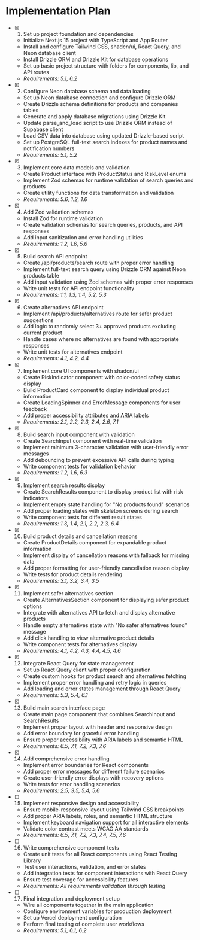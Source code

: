 # Implementation Plan

- [x] 1. Set up project foundation and dependencies
  - Initialize Next.js 15 project with TypeScript and App Router
  - Install and configure Tailwind CSS, shadcn/ui, React Query, and Neon database client
  - Install Drizzle ORM and Drizzle Kit for database operations
  - Set up basic project structure with folders for components, lib, and API routes
  - _Requirements: 5.1, 6.2_

- [x] 2. Configure Neon database schema and data loading
  - Set up Neon database connection and configure Drizzle ORM
  - Create Drizzle schema definitions for products and companies tables
  - Generate and apply database migrations using Drizzle Kit
  - Update parse_and_load script to use Drizzle ORM instead of Supabase client
  - Load CSV data into database using updated Drizzle-based script
  - Set up PostgreSQL full-text search indexes for product names and notification numbers
  - _Requirements: 5.1, 5.2_

- [x] 3. Implement core data models and validation
  - Create Product interface with ProductStatus and RiskLevel enums
  - Implement Zod schemas for runtime validation of search queries and products
  - Create utility functions for data transformation and validation
  - _Requirements: 5.6, 1.2, 1.6_

- [x] 4. Add Zod validation schemas
  - Install Zod for runtime validation
  - Create validation schemas for search queries, products, and API responses
  - Add input sanitization and error handling utilities
  - _Requirements: 1.2, 1.6, 5.6_

- [x] 5. Build search API endpoint
  - Create /api/products/search route with proper error handling
  - Implement full-text search query using Drizzle ORM against Neon products table
  - Add input validation using Zod schemas with proper error responses
  - Write unit tests for API endpoint functionality
  - _Requirements: 1.1, 1.3, 1.4, 5.2, 5.3_

- [x] 6. Create alternatives API endpoint
  - Implement /api/products/alternatives route for safer product suggestions
  - Add logic to randomly select 3+ approved products excluding current product
  - Handle cases where no alternatives are found with appropriate responses
  - Write unit tests for alternatives endpoint
  - _Requirements: 4.1, 4.2, 4.4_

- [x] 7. Implement core UI components with shadcn/ui
  - Create RiskIndicator component with color-coded safety status display
  - Build ProductCard component to display individual product information
  - Create LoadingSpinner and ErrorMessage components for user feedback
  - Add proper accessibility attributes and ARIA labels
  - _Requirements: 2.1, 2.2, 2.3, 2.4, 2.6, 7.1_

- [x] 8. Build search input component with validation
  - Create SearchInput component with real-time validation
  - Implement minimum 3-character validation with user-friendly error messages
  - Add debouncing to prevent excessive API calls during typing
  - Write component tests for validation behavior
  - _Requirements: 1.2, 1.6, 6.3_

- [x] 9. Implement search results display
  - Create SearchResults component to display product list with risk indicators
  - Implement empty state handling for "No products found" scenarios
  - Add proper loading states with skeleton screens during search
  - Write component tests for different result states
  - _Requirements: 1.3, 1.4, 2.1, 2.2, 2.3, 6.4_

- [x] 10. Build product details and cancellation reasons
  - Create ProductDetails component for expandable product information
  - Implement display of cancellation reasons with fallback for missing data
  - Add proper formatting for user-friendly cancellation reason display
  - Write tests for product details rendering
  - _Requirements: 3.1, 3.2, 3.4, 3.5_

- [x] 11. Implement safer alternatives section
  - Create AlternativesSection component for displaying safer product options
  - Integrate with alternatives API to fetch and display alternative products
  - Handle empty alternatives state with "No safer alternatives found" message
  - Add click handling to view alternative product details
  - Write component tests for alternatives display
  - _Requirements: 4.1, 4.2, 4.3, 4.4, 4.5, 4.6_

- [x] 12. Integrate React Query for state management
  - Set up React Query client with proper configuration
  - Create custom hooks for product search and alternatives fetching
  - Implement proper error handling and retry logic in queries
  - Add loading and error states management through React Query
  - _Requirements: 5.3, 5.4, 6.1_

- [x] 13. Build main search interface page
  - Create main page component that combines SearchInput and SearchResults
  - Implement proper layout with header and responsive design
  - Add error boundary for graceful error handling
  - Ensure proper accessibility with ARIA labels and semantic HTML
  - _Requirements: 6.5, 7.1, 7.2, 7.3, 7.6_

- [x] 14. Add comprehensive error handling
  - Implement error boundaries for React components
  - Add proper error messages for different failure scenarios
  - Create user-friendly error displays with recovery options
  - Write tests for error handling scenarios
  - _Requirements: 2.5, 3.5, 5.4, 5.6_

- [ ] 15. Implement responsive design and accessibility
  - Ensure mobile-responsive layout using Tailwind CSS breakpoints
  - Add proper ARIA labels, roles, and semantic HTML structure
  - Implement keyboard navigation support for all interactive elements
  - Validate color contrast meets WCAG AA standards
  - _Requirements: 6.5, 7.1, 7.2, 7.3, 7.4, 7.5, 7.6_

- [ ] 16. Write comprehensive component tests
  - Create unit tests for all React components using React Testing Library
  - Test user interactions, validation, and error states
  - Add integration tests for component interactions with React Query
  - Ensure test coverage for accessibility features
  - _Requirements: All requirements validation through testing_

- [ ] 17. Final integration and deployment setup
  - Wire all components together in the main application
  - Configure environment variables for production deployment
  - Set up Vercel deployment configuration
  - Perform final testing of complete user workflows
  - _Requirements: 5.1, 6.1, 6.2_
